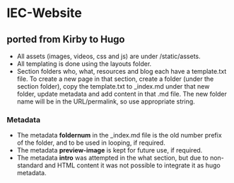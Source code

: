 # IEC-Website 

## ported from Kirby to Hugo 

- All assets (images, videos, css and js) are under /static/assets.
- All templating is done using the layouts folder. 
- Section folders who, what, resources and blog each have a template.txt file. To create a new page in that section, create a folder (under the section folder), copy the template.txt to _index.md under that new folder, update metadata and add content in that .md file. The new folder name will be in the URL/permalink, so use appropriate string. 

### Metadata 

- The metadata **foldernum** in the _index.md file is the old number prefix of the folder, and to be used in looping, if required. 
- The metadata **preview-image** is kept for future use, if required. 
- The metadata **intro** was attempted in the what section, but due to non-standard and HTML content it was not possible to integrate it as hugo metadata. 


